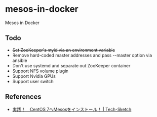 # mesos-in-docker

Mesos in Docker


## Todo

- ~~Set ZooKeeper's myid via an environment variable~~
- Remove hard-coded master addresses and pass --master option via ansible
- Don't use systemd and separate out ZooKeeper container
- Support NFS volume plugin
- Support Nvidia GPUs
- Support user switch

## References

- [実践！　CentOS 7へMesosをインストール！ | Tech-Sketch](http://tech-sketch.jp/2015/04/centos-mesos.html)
